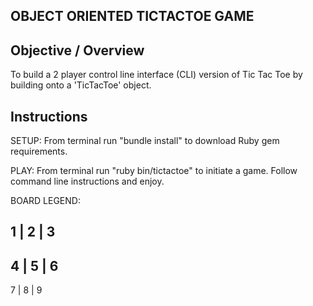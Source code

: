 ## OBJECT ORIENTED TICTACTOE GAME

## Objective / Overview
To build a 2 player control line interface (CLI) version of Tic Tac Toe by building onto a 'TicTacToe' object.

## Instructions
SETUP: From terminal run "bundle install" to download Ruby gem requirements.

PLAY: From terminal run "ruby bin/tictactoe" to initiate a game. Follow command line instructions and enjoy.

BOARD LEGEND:

 1 | 2 | 3 
-----------
 4 | 5 | 6
-----------
 7 | 8 | 9
